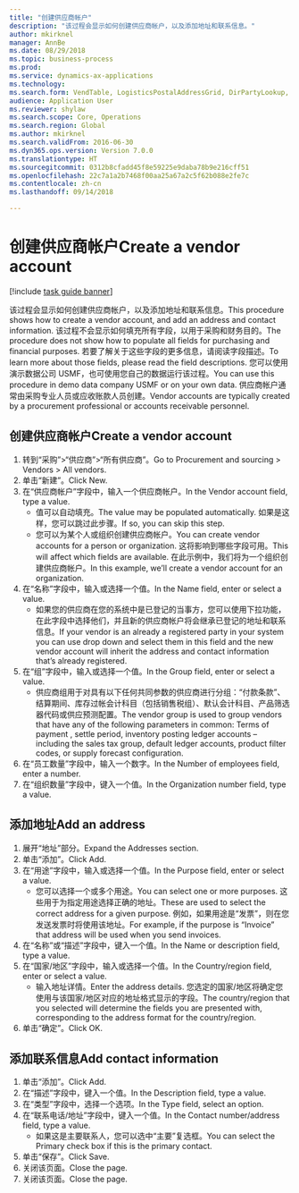 ```yaml
--- 
title: "创建供应商帐户"
description: "该过程会显示如何创建供应商帐户，以及添加地址和联系信息。"
author: mkirknel
manager: AnnBe
ms.date: 08/29/2018
ms.topic: business-process
ms.prod: 
ms.service: dynamics-ax-applications
ms.technology: 
ms.search.form: VendTable, LogisticsPostalAddressGrid, DirPartyLookup, LogisticsPostalAddress, SysLookupMultiSelectGrid
audience: Application User
ms.reviewer: shylaw
ms.search.scope: Core, Operations
ms.search.region: Global
ms.author: mkirknel
ms.search.validFrom: 2016-06-30
ms.dyn365.ops.version: Version 7.0.0
ms.translationtype: HT
ms.sourcegitcommit: 0312b8cfadd45f8e59225e9daba78b9e216cff51
ms.openlocfilehash: 22c7a1a2b7468f00aa25a67a2c5f62b088e2fe7c
ms.contentlocale: zh-cn
ms.lasthandoff: 09/14/2018

---
```

# <a name="create-a-vendor-account"></a><span data-ttu-id="8b3e2-103">创建供应商帐户</span><span class="sxs-lookup"><span data-stu-id="8b3e2-103">Create a vendor account</span></span>

[!include [task guide banner](../../includes/task-guide-banner.md)]

<span data-ttu-id="8b3e2-104">该过程会显示如何创建供应商帐户，以及添加地址和联系信息。</span><span class="sxs-lookup"><span data-stu-id="8b3e2-104">This procedure shows how to create a vendor account, and add an address and contact information.</span></span> <span data-ttu-id="8b3e2-105">该过程不会显示如何填充所有字段，以用于采购和财务目的。</span><span class="sxs-lookup"><span data-stu-id="8b3e2-105">The procedure does not show how to populate all fields for purchasing and financial purposes.</span></span> <span data-ttu-id="8b3e2-106">若要了解关于这些字段的更多信息，请阅读字段描述。</span><span class="sxs-lookup"><span data-stu-id="8b3e2-106">To learn more about those fields, please read the field descriptions.</span></span> <span data-ttu-id="8b3e2-107">您可以使用演示数据公司 USMF，也可使用您自己的数据运行该过程。</span><span class="sxs-lookup"><span data-stu-id="8b3e2-107">You can use this procedure in demo data company USMF or on your own data.</span></span> <span data-ttu-id="8b3e2-108">供应商帐户通常由采购专业人员或应收账款人员创建。</span><span class="sxs-lookup"><span data-stu-id="8b3e2-108">Vendor accounts are typically created by a procurement professional or accounts receivable personnel.</span></span>


## <a name="create-a-vendor-account"></a><span data-ttu-id="8b3e2-109">创建供应商帐户</span><span class="sxs-lookup"><span data-stu-id="8b3e2-109">Create a vendor account</span></span>
1. <span data-ttu-id="8b3e2-110">转到“采购”>“供应商”>“所有供应商”。</span><span class="sxs-lookup"><span data-stu-id="8b3e2-110">Go to Procurement and sourcing > Vendors > All vendors.</span></span>
2. <span data-ttu-id="8b3e2-111">单击“新建”。</span><span class="sxs-lookup"><span data-stu-id="8b3e2-111">Click New.</span></span>
3. <span data-ttu-id="8b3e2-112">在“供应商帐户”字段中，输入一个供应商帐户。</span><span class="sxs-lookup"><span data-stu-id="8b3e2-112">In the Vendor account field, type a value.</span></span>
    * <span data-ttu-id="8b3e2-113">值可以自动填充。</span><span class="sxs-lookup"><span data-stu-id="8b3e2-113">The value may be populated automatically.</span></span> <span data-ttu-id="8b3e2-114">如果是这样，您可以跳过此步骤。</span><span class="sxs-lookup"><span data-stu-id="8b3e2-114">If so, you can skip this step.</span></span>  
    * <span data-ttu-id="8b3e2-115">您可以为某个人或组织创建供应商帐户。</span><span class="sxs-lookup"><span data-stu-id="8b3e2-115">You can create vendor accounts for a person or organization.</span></span> <span data-ttu-id="8b3e2-116">这将影响到哪些字段可用。</span><span class="sxs-lookup"><span data-stu-id="8b3e2-116">This will affect which fields are available.</span></span> <span data-ttu-id="8b3e2-117">在此示例中，我们将为一个组织创建供应商帐户。</span><span class="sxs-lookup"><span data-stu-id="8b3e2-117">In this example, we’ll create a vendor account for an organization.</span></span>   
4. <span data-ttu-id="8b3e2-118">在“名称”字段中，输入或选择一个值。</span><span class="sxs-lookup"><span data-stu-id="8b3e2-118">In the Name field, enter or select a value.</span></span>
    * <span data-ttu-id="8b3e2-119">如果您的供应商在您的系统中是已登记的当事方，您可以使用下拉功能，在此字段中选择他们，并且新的供应商帐户将会继承已登记的地址和联系信息。</span><span class="sxs-lookup"><span data-stu-id="8b3e2-119">If your vendor is an already a registered party in your system you can use drop down and select them in this field and the new vendor account will inherit the address and contact information that’s already registered.</span></span>  
5. <span data-ttu-id="8b3e2-120">在“组”字段中，输入或选择一个值。</span><span class="sxs-lookup"><span data-stu-id="8b3e2-120">In the Group field, enter or select a value.</span></span>
    * <span data-ttu-id="8b3e2-121">供应商组用于对具有以下任何共同参数的供应商进行分组：“付款条款”、结算期间、库存过帐会计科目（包括销售税组）、默认会计科目、产品筛选器代码或供应预测配置。</span><span class="sxs-lookup"><span data-stu-id="8b3e2-121">The vendor group is used to group vendors that have any of the following parameters in common: Terms of payment , settle period,  inventory posting ledger accounts – including the sales tax group, default ledger accounts, product filter codes, or supply forecast configuration.</span></span>  
6. <span data-ttu-id="8b3e2-122">在“员工数量”字段中，输入一个数字。</span><span class="sxs-lookup"><span data-stu-id="8b3e2-122">In the Number of employees field, enter a number.</span></span>
7. <span data-ttu-id="8b3e2-123">在“组织数量”字段中，键入一个值。</span><span class="sxs-lookup"><span data-stu-id="8b3e2-123">In the Organization number field, type a value.</span></span>

## <a name="add-an-address"></a><span data-ttu-id="8b3e2-124">添加地址</span><span class="sxs-lookup"><span data-stu-id="8b3e2-124">Add an address</span></span>
1. <span data-ttu-id="8b3e2-125">展开“地址”部分。</span><span class="sxs-lookup"><span data-stu-id="8b3e2-125">Expand the Addresses section.</span></span>
2. <span data-ttu-id="8b3e2-126">单击“添加”。</span><span class="sxs-lookup"><span data-stu-id="8b3e2-126">Click Add.</span></span>
3. <span data-ttu-id="8b3e2-127">在“用途”字段中，输入或选择一个值。</span><span class="sxs-lookup"><span data-stu-id="8b3e2-127">In the Purpose field, enter or select a value.</span></span>
    * <span data-ttu-id="8b3e2-128">您可以选择一个或多个用途。</span><span class="sxs-lookup"><span data-stu-id="8b3e2-128">You can select one or more purposes.</span></span> <span data-ttu-id="8b3e2-129">这些用于为指定用途选择正确的地址。</span><span class="sxs-lookup"><span data-stu-id="8b3e2-129">These are used to select the correct address for a given purpose.</span></span> <span data-ttu-id="8b3e2-130">例如，如果用途是“发票”，则在您发送发票时将使用该地址。</span><span class="sxs-lookup"><span data-stu-id="8b3e2-130">For example, if the purpose is “Invoice” that address will be used when you send invoices.</span></span>  
4. <span data-ttu-id="8b3e2-131">在“名称”或“描述”字段中，键入一个值。</span><span class="sxs-lookup"><span data-stu-id="8b3e2-131">In the Name or description field, type a value.</span></span>
5. <span data-ttu-id="8b3e2-132">在“国家/地区”字段中，输入或选择一个值。</span><span class="sxs-lookup"><span data-stu-id="8b3e2-132">In the Country/region field, enter or select a value.</span></span>
    * <span data-ttu-id="8b3e2-133">输入地址详情。</span><span class="sxs-lookup"><span data-stu-id="8b3e2-133">Enter the address details.</span></span> <span data-ttu-id="8b3e2-134">您选定的国家/地区将确定您使用与该国家/地区对应的地址格式显示的字段。</span><span class="sxs-lookup"><span data-stu-id="8b3e2-134">The country/region that you selected will determine the fields you are presented with, corresponding to the address format for the country/region.</span></span>   
6. <span data-ttu-id="8b3e2-135">单击“确定”。</span><span class="sxs-lookup"><span data-stu-id="8b3e2-135">Click OK.</span></span>

## <a name="add-contact-information"></a><span data-ttu-id="8b3e2-136">添加联系信息</span><span class="sxs-lookup"><span data-stu-id="8b3e2-136">Add contact information</span></span>
1. <span data-ttu-id="8b3e2-137">单击“添加”。</span><span class="sxs-lookup"><span data-stu-id="8b3e2-137">Click Add.</span></span>
2. <span data-ttu-id="8b3e2-138">在“描述”字段中，键入一个值。</span><span class="sxs-lookup"><span data-stu-id="8b3e2-138">In the Description field, type a value.</span></span>
3. <span data-ttu-id="8b3e2-139">在“类型”字段中，选择一个选项。</span><span class="sxs-lookup"><span data-stu-id="8b3e2-139">In the Type field, select an option.</span></span>
4. <span data-ttu-id="8b3e2-140">在“联系电话/地址”字段中，键入一个值。</span><span class="sxs-lookup"><span data-stu-id="8b3e2-140">In the Contact number/address field, type a value.</span></span>
    * <span data-ttu-id="8b3e2-141">如果这是主要联系人，您可以选中“主要”复选框。</span><span class="sxs-lookup"><span data-stu-id="8b3e2-141">You can select the Primary check box if this is the primary contact.</span></span>  
5. <span data-ttu-id="8b3e2-142">单击“保存”。</span><span class="sxs-lookup"><span data-stu-id="8b3e2-142">Click Save.</span></span>
6. <span data-ttu-id="8b3e2-143">关闭该页面。</span><span class="sxs-lookup"><span data-stu-id="8b3e2-143">Close the page.</span></span>
7. <span data-ttu-id="8b3e2-144">关闭该页面。</span><span class="sxs-lookup"><span data-stu-id="8b3e2-144">Close the page.</span></span>


